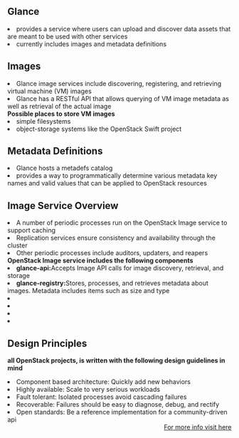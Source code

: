 Glance
--------------
<li>provides a service where users can upload and discover data assets that are meant to be used with other services</li>
<li>currently includes images and metadata definitions</li>

Images
-------------
<li>Glance image services include discovering, registering, and retrieving virtual machine (VM) images</li>
<li>Glance has a RESTful API that allows querying of VM image metadata as well as retrieval of the actual image</li>
<b>Possible places to store VM images</b>
<li>simple filesystems</li>
<li>object-storage systems like the OpenStack Swift project</li>

Metadata Definitions
------------------------
<li>Glance hosts a metadefs catalog</li>
<li>provides a way to programmatically determine various metadata key names and valid values that can be applied to OpenStack resources</li>

Image Service Overview
-------------------------
<li>A number of periodic processes run on the OpenStack Image service to support caching</li>
<li>Replication services ensure consistency and availability through the cluster</li>
<li>Other periodic processes include auditors, updaters, and reapers</li>
<b>OpenStack Image service includes the following components</b>
<li><b>glance-api:</b>Accepts Image API calls for image discovery, retrieval, and storage</li>
<li><b>glance-registry:</b>Stores, processes, and retrieves metadata about images. Metadata includes items such as size and type</li>
<li><b></b></li>
<li><b></b></li>
<li><b></b></li>
<li><b></b></li>

Design Principles
-----------------
<b>all OpenStack projects, is written with the following design guidelines in mind</b>
<li>Component based architecture: Quickly add new behaviors</li>
<li>Highly available: Scale to very serious workloads</li>
<li>Fault tolerant: Isolated processes avoid cascading failures</li>
<li>Recoverable: Failures should be easy to diagnose, debug, and rectify</li>
<li>Open standards: Be a reference implementation for a community-driven api</li>
<div align="right">
<a href="https://docs.openstack.org/glance/latest/">For more info visit here</a>
</div>

